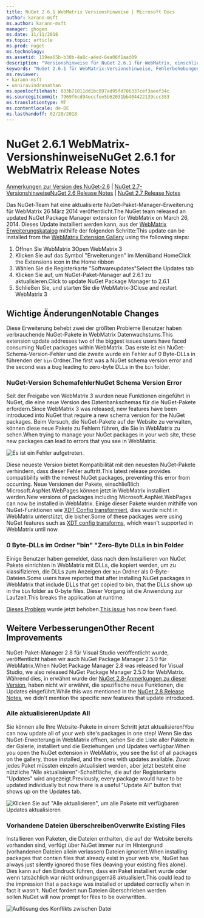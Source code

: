 ```yaml
---
title: NuGet 2.6.1 WebMatrix Versionshinweise | Microsoft Docs
author: karann-msft
ms.author: karann-msft
manager: ghogen
ms.date: 11/11/2016
ms.topic: article
ms.prod: nuget
ms.technology: 
ms.assetid: 119ea65b-b38b-4a8c-a4ed-6ea06f1aad09
description: "Versionshinweise für NuGet 2.6.1 für WebMatrix, einschließlich der bekannten Probleme, Fehlerbehebungen, Funktionen und Archivierung von dcrs Design."
keywords: "NuGet 2.6.1 für WebMatrix-Versionshinweise, Fehlerbehebungen, bekannten Problemen, die zusätzliche Funktionen, Archivierung von dcrs Design"
ms.reviewer:
- karann-msft
- unniravindranathan
ms.openlocfilehash: 633b71011dd1bc897ad95fd706337cef3aeef34c
ms.sourcegitcommit: 7969f6cd94eccfee5b62031bb404422139ccc383
ms.translationtype: MT
ms.contentlocale: de-DE
ms.lasthandoff: 02/20/2018
---
```

# <a name="nuget-261-for-webmatrix-release-notes"></a><span data-ttu-id="d3410-104">NuGet 2.6.1 WebMatrix-Versionshinweise</span><span class="sxs-lookup"><span data-stu-id="d3410-104">NuGet 2.6.1 for WebMatrix Release Notes</span></span>

<span data-ttu-id="d3410-105">[Anmerkungen zur Version des NuGet-2.6](../release-notes/nuget-2.6.md) | [NuGet 2.7-Versionshinweise](../release-notes/nuget-2.7.md)</span><span class="sxs-lookup"><span data-stu-id="d3410-105">[NuGet 2.6 Release Notes](../release-notes/nuget-2.6.md) | [NuGet 2.7 Release Notes](../release-notes/nuget-2.7.md)</span></span>

<span data-ttu-id="d3410-106">Das NuGet-Team hat eine aktualisierte NuGet-Paket-Manager-Erweiterung für WebMatrix 26 März 2014 veröffentlicht.</span><span class="sxs-lookup"><span data-stu-id="d3410-106">The NuGet team released an updated NuGet Package Manager extension for WebMatrix on March 26, 2014.</span></span>  <span data-ttu-id="d3410-107">Dieses Update installiert werden kann, aus der [WebMatrix Erweiterungskatalog](https://blogs.iis.net/webmatrix/retiring-the-webmatrix-extensions-gallery) mithilfe der folgenden Schritte:</span><span class="sxs-lookup"><span data-stu-id="d3410-107">This update can be installed from the [WebMatrix Extension Gallery](https://blogs.iis.net/webmatrix/retiring-the-webmatrix-extensions-gallery) using the following steps:</span></span>

1. <span data-ttu-id="d3410-108">Öffnen Sie WebMatrix 3</span><span class="sxs-lookup"><span data-stu-id="d3410-108">Open WebMatrix 3</span></span>
1. <span data-ttu-id="d3410-109">Klicken Sie auf das Symbol "Erweiterungen" im Menüband Home</span><span class="sxs-lookup"><span data-stu-id="d3410-109">Click the Extensions icon in the Home ribbon</span></span>
1. <span data-ttu-id="d3410-110">Wählen Sie die Registerkarte "Softwareupdates"</span><span class="sxs-lookup"><span data-stu-id="d3410-110">Select the Updates tab</span></span>
1. <span data-ttu-id="d3410-111">Klicken Sie auf, um NuGet-Paket-Manager auf 2.6.1 zu aktualisieren.</span><span class="sxs-lookup"><span data-stu-id="d3410-111">Click to update NuGet Package Manager to 2.6.1</span></span>
1. <span data-ttu-id="d3410-112">Schließen Sie, und starten Sie die WebMatrix-3</span><span class="sxs-lookup"><span data-stu-id="d3410-112">Close and restart WebMatrix 3</span></span>

## <a name="notable-changes"></a><span data-ttu-id="d3410-113">Wichtige Änderungen</span><span class="sxs-lookup"><span data-stu-id="d3410-113">Notable Changes</span></span>

<span data-ttu-id="d3410-114">Diese Erweiterung behebt zwei der größten Probleme Benutzer haben verbrauchende NuGet-Pakete in WebMatrix Datenwachstums.</span><span class="sxs-lookup"><span data-stu-id="d3410-114">This extension update addresses two of the biggest issues users have faced consuming NuGet packages within WebMatrix.</span></span>  <span data-ttu-id="d3410-115">Das erste ist ein NuGet-Schema-Version-Fehler und die zweite wurde ein Fehler auf 0 Byte-DLLs in führenden der `bin` Ordner.</span><span class="sxs-lookup"><span data-stu-id="d3410-115">The first was a NuGet schema version error and the second was a bug leading to zero-byte DLLs in the `bin` folder.</span></span>

### <a name="nuget-schema-version-error"></a><span data-ttu-id="d3410-116">NuGet-Version Schemafehler</span><span class="sxs-lookup"><span data-stu-id="d3410-116">NuGet Schema Version Error</span></span>

<span data-ttu-id="d3410-117">Seit der Freigabe von WebMatrix 3 wurden neue Funktionen eingeführt in NuGet, die eine neue Version des Datenbankschemas für die NuGet-Pakete erfordern.</span><span class="sxs-lookup"><span data-stu-id="d3410-117">Since WebMatrix 3 was released, new features have been introduced into NuGet that require a new schema version for the NuGet packages.</span></span>  <span data-ttu-id="d3410-118">Beim Versuch, die NuGet-Pakete auf der Website zu verwalten, können diese neue Pakete zu Fehlern führen, die Sie in WebMatrix zu sehen.</span><span class="sxs-lookup"><span data-stu-id="d3410-118">When trying to manage your NuGet packages in your web site, these new packages can lead to errors that you see in WebMatrix.</span></span>

![Es ist ein Fehler aufgetreten.](./media/NuGet-2.8/webmatrix-schema-version.png)

<span data-ttu-id="d3410-122">Diese neueste Version bietet Kompatibilität mit den neuesten NuGet-Pakete verhindern, dass dieser Fehler auftritt.</span><span class="sxs-lookup"><span data-stu-id="d3410-122">This latest release provides compatibility with the newest NuGet packages, preventing this error from occurring.</span></span> <span data-ttu-id="d3410-123">Neue Versionen der Pakete, einschließlich Microsoft.AspNet.WebPages können jetzt in WebMatrix installiert werden.</span><span class="sxs-lookup"><span data-stu-id="d3410-123">New versions of packages including Microsoft.AspNet.WebPages can now be installed in WebMatrix.</span></span>  <span data-ttu-id="d3410-124">Einige dieser Pakete wurden mithilfe von NuGet-Funktionen wie [XDT Config transformiert](../release-notes/nuget-2.6.md#xdt), dies wurde nicht in WebMatrix unterstützt, die bisher.</span><span class="sxs-lookup"><span data-stu-id="d3410-124">Some of these packages were using NuGet features such as [XDT config transforms](../release-notes/nuget-2.6.md#xdt), which wasn't supported in WebMatrix until now.</span></span>

### <a name="zero-byte-dlls-in-bin-folder"></a><span data-ttu-id="d3410-125">0 Byte-DLLs im Ordner "bin" "</span><span class="sxs-lookup"><span data-stu-id="d3410-125">Zero-Byte DLLs in bin Folder</span></span>

<span data-ttu-id="d3410-126">Einige Benutzer haben gemeldet, dass nach dem Installieren von NuGet Pakete einrichten in WebMatrix mit DLLs, die kopiert werden, um zu klassifizieren, die DLLs zum Anzeigen der `bin` Ordner als 0-Byte-Dateien.</span><span class="sxs-lookup"><span data-stu-id="d3410-126">Some users have reported that after installing NuGet packages in WebMatrix that include DLLs that get copied to bin, that the DLLs show up in the `bin` folder as 0-byte files.</span></span>  <span data-ttu-id="d3410-127">Dieser Vorgang ist die Anwendung zur Laufzeit.</span><span class="sxs-lookup"><span data-stu-id="d3410-127">This breaks the application at runtime.</span></span>

<span data-ttu-id="d3410-128">[Dieses Problem](https://nuget.codeplex.com/workitem/4060) wurde jetzt behoben.</span><span class="sxs-lookup"><span data-stu-id="d3410-128">[This issue](https://nuget.codeplex.com/workitem/4060) has now been fixed.</span></span>

## <a name="other-recent-improvements"></a><span data-ttu-id="d3410-129">Weitere Verbesserungen</span><span class="sxs-lookup"><span data-stu-id="d3410-129">Other Recent Improvements</span></span>

<span data-ttu-id="d3410-130">NuGet-Paket-Manager 2.8 für Visual Studio veröffentlicht wurde, veröffentlicht haben wir auch NuGet Package Manager 2.5.0 für WebMatrix.</span><span class="sxs-lookup"><span data-stu-id="d3410-130">When NuGet Package Manager 2.8 was released for Visual Studio, we also released NuGet Package Manager 2.5.0 for WebMatrix.</span></span>  <span data-ttu-id="d3410-131">Während dies, in erwähnt wurde der [NuGet 2.8-Anmerkungen zu dieser Version](../release-notes/nuget-2.8.md#webmatrix-nuget-client-updates), haben nicht wir erwähnt, die spezifische neue Funktionen, die Updates eingeführt.</span><span class="sxs-lookup"><span data-stu-id="d3410-131">While this was mentioned in the [NuGet 2.8 Release Notes](../release-notes/nuget-2.8.md#webmatrix-nuget-client-updates), we didn't mention the specific new features that update introduced.</span></span>

### <a name="update-all"></a><span data-ttu-id="d3410-132">Alle aktualisieren</span><span class="sxs-lookup"><span data-stu-id="d3410-132">Update All</span></span>

<span data-ttu-id="d3410-133">Sie können alle Ihre Website-Pakete in einem Schritt jetzt aktualisieren!</span><span class="sxs-lookup"><span data-stu-id="d3410-133">You can now update all of your web site's packages in one step!</span></span>  <span data-ttu-id="d3410-134">Wenn Sie das NuGet-Erweiterung in WebMatrix öffnen, sehen Sie die Liste aller Pakete in der Galerie, installiert und die Beziehungen und Updates verfügbar.</span><span class="sxs-lookup"><span data-stu-id="d3410-134">When you open the NuGet extension in WebMatrix, you see the list of all packages on the gallery, those installed, and the ones with updates available.</span></span>  <span data-ttu-id="d3410-135">Zuvor jedes Paket müssten einzeln aktualisiert werden, aber jetzt besteht eine nützliche "Alle aktualisieren"-Schaltfläche, die auf der Registerkarte "Updates" wird angezeigt.</span><span class="sxs-lookup"><span data-stu-id="d3410-135">Previously, every package would have to be updated individually but now there is a useful "Update All" button that shows up on the Updates tab.</span></span>

![Klicken Sie auf "Alle aktualisieren", um alle Pakete mit verfügbaren Updates aktualisieren](./media/NuGet-2.8/webmatrix-update-all.png)

### <a name="overwrite-existing-files"></a><span data-ttu-id="d3410-137">Vorhandene Dateien überschreiben</span><span class="sxs-lookup"><span data-stu-id="d3410-137">Overwrite Existing Files</span></span>

<span data-ttu-id="d3410-138">Installieren von Paketen, die Dateien enthalten, die auf der Website bereits vorhanden sind, verfügt über NuGet immer nur im Hintergrund (vorhandenen Dateien allein verlassen) Dateien ignoriert.</span><span class="sxs-lookup"><span data-stu-id="d3410-138">When installing packages that contain files that already exist in your web site, NuGet has always just silently ignored those files (leaving your existing files alone).</span></span>  <span data-ttu-id="d3410-139">Dies kann auf den Eindruck führen, dass ein Paket installiert wurde oder wenn tatsächlich war nicht ordnungsgemäß aktualisiert.</span><span class="sxs-lookup"><span data-stu-id="d3410-139">This could lead to the impression that a package was installed or updated correctly when in fact it wasn't.</span></span>  <span data-ttu-id="d3410-140">NuGet fordert nun Dateien überschrieben werden sollen.</span><span class="sxs-lookup"><span data-stu-id="d3410-140">NuGet will now prompt for files to be overwritten.</span></span>

![Auflösung des Konflikts zwischen Datei](./media/NuGet-2.8/webmatrix-overwrite-file.png)
